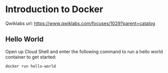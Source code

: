 # Introduction to Docker

Qwiklabs url: https://www.qwiklabs.com/focuses/1029?parent=catalog 

## Hello World

Open up Cloud Shell and enter the following command to run a hello world container to get started:

```
docker run hello-world
```

